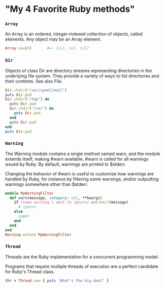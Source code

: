 # "My 4 Favorite Ruby methods"

### `Array`
An Array is an ordered, integer-indexed collection of objects, called elements. Any object may be an Array element.
```Ruby
Array.new(3)       #=> [nil, nil, nil]
```

### `Dir`
Objects of class Dir are directory streams representing directories in the underlying file system. They provide a variety of ways to list directories and their contents. See also File.
```Ruby
Dir.chdir("/var/spool/mail")
puts Dir.pwd
Dir.chdir("/tmp") do
  puts Dir.pwd
  Dir.chdir("/usr") do
    puts Dir.pwd
  end
  puts Dir.pwd
end
puts Dir.pwd
```

### `Warning`

The Warning module contains a single method named warn, and the module extends itself, making #warn available. #warn is called for all warnings issued by Ruby. By default, warnings are printed to $stderr.

Changing the behavior of #warn is useful to customize how warnings are handled by Ruby, for instance by filtering some warnings, and/or outputting warnings somewhere other than $stderr.
```Ruby
module MyWarningFilter
  def warn(message, category: nil, **kwargs)
    if /some warning I want to ignore/.matches?(message)
      # ignore
    else
      super
    end
  end
end
Warning.extend MyWarningFilter
```

### `Thread`
Threads are the Ruby implementation for a concurrent programming model.

Programs that require multiple threads of execution are a perfect candidate for Ruby's Thread class.
```Ruby
thr = Thread.new { puts "What's the big deal" }
```

